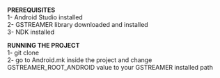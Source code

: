 <b>PREREQUISITES</b><br>
1- Android Studio installed<br>
2- GSTREAMER library downloaded and installed<br>
3- NDK installed<br>

<b>RUNNING THE PROJECT</b><br>
1- git clone<br>
2- go to Android.mk inside the project and change GSTREAMER_ROOT_ANDROID value to your GSTREAMER installed path<br>